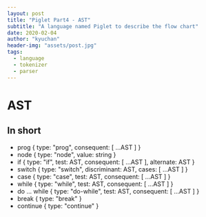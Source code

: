 ```yaml
---
layout: post
title: "Piglet Part4 - AST"
subtitle: "A language named Piglet to describe the flow chart"
date: 2020-02-04
author: "kyuchan"
header-img: "assets/post.jpg"
tags:
  - language
  - tokenizer
  - parser
---
```


# AST

## In short

- prog { type: "prog", consequent: [ ...AST ] }
- node { type: "node", value: string }
- if { type: "if", test: AST, consequent: [ ...AST ], alternate: AST }
- switch { type: "switch", discriminant: AST, cases: [ ...AST ] }
- case { type: "case", test: AST, consequent: [ ...AST ] }
- while { type: "while", test: AST, consequent: [ ...AST ] }
- do ... while { type: "do-while", test: AST, consequent: [ ...AST ] }
- break { type: "break" }
- continue { type: "continue" }
